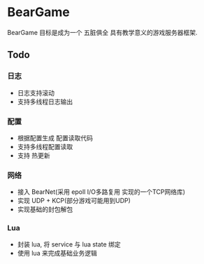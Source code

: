 # BearGame
BearGame 目标是成为一个 五脏俱全 具有教学意义的游戏服务器框架.

## Todo
### 日志
* 日志支持滚动
* 支持多线程日志输出
### 配置
* 根据配置生成 配置读取代码
* 支持多线程配置读取
* 支持 热更新
### 网络
* 接入 BearNet(采用 epoll I/O多路复用 实现的一个TCP网络库)
* 实现 UDP + KCP(部分游戏可能用到UDP)
* 实现基础的封包解包
### Lua
* 封装 lua, 将 service 与 lua state 绑定
* 使用 lua 来完成基础业务逻辑
